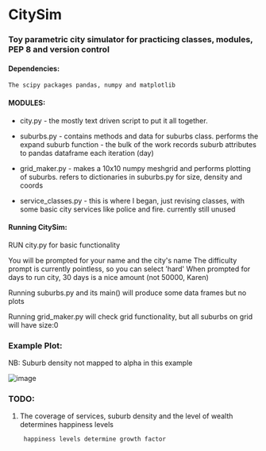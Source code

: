 # CitySim
### Toy parametric city simulator for practicing classes, modules, PEP 8 and version control

#### Dependencies:
    The scipy packages pandas, numpy and matplotlib
    
#### MODULES:
+ city.py - the mostly text driven script to put it all together.
    
+ suburbs.py - contains methods and data for suburbs class.
    performs the expand suburb function - the bulk of the work
    records suburb attributes to pandas dataframe each iteration (day)

+ grid_maker.py - makes a 10x10 numpy meshgrid and performs plotting of suburbs.
    refers to dictionaries in suburbs.py for size, density and coords

+ service_classes.py - this is where I began, just revising classes, with some basic city services like police and fire.
    currently still unused
    
#### Running CitySim:

RUN city.py for basic functionality
    
You will be prompted for your name and the city's name
The difficulty prompt is currently pointless, so you can select 'hard'
When prompted for days to run city, 30 days is a nice amount (not 50000, Karen)
        
Running suburbs.py and its main() will produce some data frames but no plots
    
Running grid_maker.py will check grid functionality, but all suburbs on grid will have size:0

### Example Plot:
    
NB: Suburb density not mapped to alpha in this example
    
![image](https://user-images.githubusercontent.com/24471071/51315742-2f51ab80-1a53-11e9-9cb0-c72499380215.png)

### TODO:
1. The coverage of services, suburb density and the level of wealth determines happiness levels

        happiness levels determine growth factor

